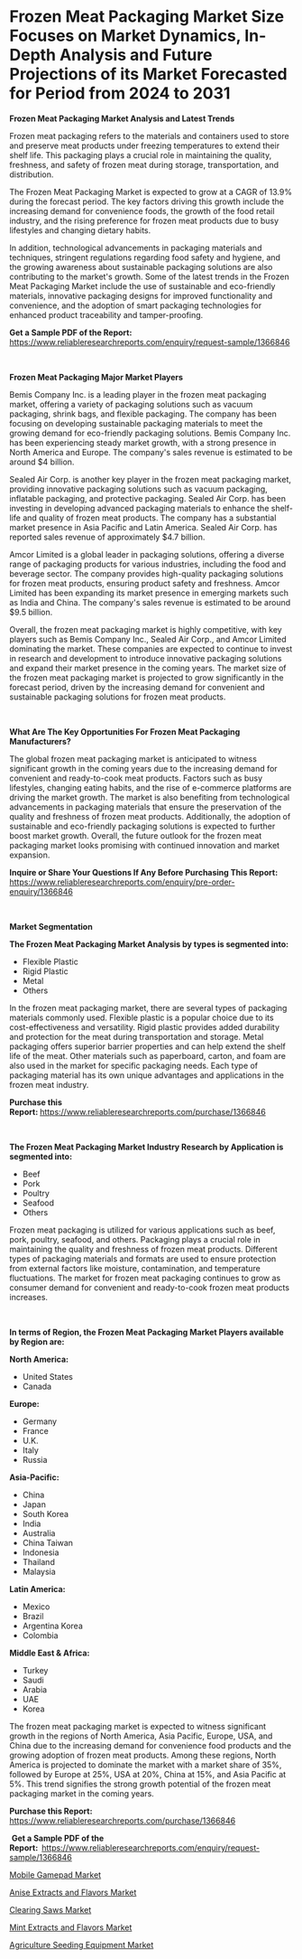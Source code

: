 <p><h1>Frozen Meat Packaging Market Size Focuses on Market Dynamics, In-Depth Analysis and Future Projections of its Market Forecasted for Period from 2024 to 2031</h1></p><p><strong>Frozen Meat Packaging Market Analysis and Latest Trends</strong></p>
<p><p>Frozen meat packaging refers to the materials and containers used to store and preserve meat products under freezing temperatures to extend their shelf life. This packaging plays a crucial role in maintaining the quality, freshness, and safety of frozen meat during storage, transportation, and distribution.</p><p>The Frozen Meat Packaging Market is expected to grow at a CAGR of 13.9% during the forecast period. The key factors driving this growth include the increasing demand for convenience foods, the growth of the food retail industry, and the rising preference for frozen meat products due to busy lifestyles and changing dietary habits.</p><p>In addition, technological advancements in packaging materials and techniques, stringent regulations regarding food safety and hygiene, and the growing awareness about sustainable packaging solutions are also contributing to the market's growth. Some of the latest trends in the Frozen Meat Packaging Market include the use of sustainable and eco-friendly materials, innovative packaging designs for improved functionality and convenience, and the adoption of smart packaging technologies for enhanced product traceability and tamper-proofing.</p></p>
<p><strong>Get a Sample PDF of the Report:&nbsp;</strong> <a href="https://www.reliableresearchreports.com/enquiry/request-sample/1366846">https://www.reliableresearchreports.com/enquiry/request-sample/1366846</a></p>
<p>&nbsp;</p>
<p><strong>Frozen Meat Packaging Major Market Players</strong></p>
<p><p>Bemis Company Inc. is a leading player in the frozen meat packaging market, offering a variety of packaging solutions such as vacuum packaging, shrink bags, and flexible packaging. The company has been focusing on developing sustainable packaging materials to meet the growing demand for eco-friendly packaging solutions. Bemis Company Inc. has been experiencing steady market growth, with a strong presence in North America and Europe. The company's sales revenue is estimated to be around $4 billion.</p><p>Sealed Air Corp. is another key player in the frozen meat packaging market, providing innovative packaging solutions such as vacuum packaging, inflatable packaging, and protective packaging. Sealed Air Corp. has been investing in developing advanced packaging materials to enhance the shelf-life and quality of frozen meat products. The company has a substantial market presence in Asia Pacific and Latin America. Sealed Air Corp. has reported sales revenue of approximately $4.7 billion.</p><p>Amcor Limited is a global leader in packaging solutions, offering a diverse range of packaging products for various industries, including the food and beverage sector. The company provides high-quality packaging solutions for frozen meat products, ensuring product safety and freshness. Amcor Limited has been expanding its market presence in emerging markets such as India and China. The company's sales revenue is estimated to be around $9.5 billion.</p><p>Overall, the frozen meat packaging market is highly competitive, with key players such as Bemis Company Inc., Sealed Air Corp., and Amcor Limited dominating the market. These companies are expected to continue to invest in research and development to introduce innovative packaging solutions and expand their market presence in the coming years. The market size of the frozen meat packaging market is projected to grow significantly in the forecast period, driven by the increasing demand for convenient and sustainable packaging solutions for frozen meat products.</p></p>
<p>&nbsp;</p>
<p><strong>What Are The Key Opportunities For Frozen Meat Packaging Manufacturers?</strong></p>
<p><p>The global frozen meat packaging market is anticipated to witness significant growth in the coming years due to the increasing demand for convenient and ready-to-cook meat products. Factors such as busy lifestyles, changing eating habits, and the rise of e-commerce platforms are driving the market growth. The market is also benefiting from technological advancements in packaging materials that ensure the preservation of the quality and freshness of frozen meat products. Additionally, the adoption of sustainable and eco-friendly packaging solutions is expected to further boost market growth. Overall, the future outlook for the frozen meat packaging market looks promising with continued innovation and market expansion.</p></p>
<p><strong>Inquire or Share Your Questions If Any Before Purchasing This Report:</strong> <a href="https://www.reliableresearchreports.com/enquiry/pre-order-enquiry/1366846">https://www.reliableresearchreports.com/enquiry/pre-order-enquiry/1366846</a></p>
<p>&nbsp;</p>
<p><strong>Market Segmentation</strong></p>
<p><strong>The Frozen Meat Packaging Market Analysis by types is segmented into:</strong></p>
<p><ul><li>Flexible Plastic</li><li>Rigid Plastic</li><li>Metal</li><li>Others</li></ul></p>
<p><p>In the frozen meat packaging market, there are several types of packaging materials commonly used. Flexible plastic is a popular choice due to its cost-effectiveness and versatility. Rigid plastic provides added durability and protection for the meat during transportation and storage. Metal packaging offers superior barrier properties and can help extend the shelf life of the meat. Other materials such as paperboard, carton, and foam are also used in the market for specific packaging needs. Each type of packaging material has its own unique advantages and applications in the frozen meat industry.</p></p>
<p><strong>Purchase this Report:&nbsp;</strong><a href="https://www.reliableresearchreports.com/purchase/1366846">https://www.reliableresearchreports.com/purchase/1366846</a></p>
<p>&nbsp;</p>
<p><strong>The Frozen Meat Packaging Market Industry Research by Application is segmented into:</strong></p>
<p><ul><li>Beef</li><li>Pork</li><li>Poultry</li><li>Seafood</li><li>Others</li></ul></p>
<p><p>Frozen meat packaging is utilized for various applications such as beef, pork, poultry, seafood, and others. Packaging plays a crucial role in maintaining the quality and freshness of frozen meat products. Different types of packaging materials and formats are used to ensure protection from external factors like moisture, contamination, and temperature fluctuations. The market for frozen meat packaging continues to grow as consumer demand for convenient and ready-to-cook frozen meat products increases.</p></p>
<p>&nbsp;</p>
<p><strong>In terms of Region, the Frozen Meat Packaging Market Players available by Region are:</strong></p>
<p>
    <p> <strong> North America: </strong>
        <ul>
            <li>United States</li>
            <li>Canada</li>
        </ul>
        </p> 
    <p> <strong> Europe: </strong>
        <ul>
            <li>Germany</li>
            <li>France</li>
            <li>U.K.</li>
            <li>Italy</li>
            <li>Russia</li>
        </ul>
        </p> 
    <p> <strong> Asia-Pacific: </strong>
        <ul>
            <li>China</li>
            <li>Japan</li>
            <li>South Korea</li>
            <li>India</li>
            <li>Australia</li>
            <li>China Taiwan</li>
            <li>Indonesia</li>
            <li>Thailand</li>
            <li>Malaysia</li>
        </ul>
        </p> 
    <p> <strong> Latin America: </strong>
        <ul>
            <li>Mexico</li>
            <li>Brazil</li>
            <li>Argentina Korea</li>
            <li>Colombia</li>
        </ul>
        </p> 
    <p> <strong> Middle East & Africa: </strong>
        <ul>
            <li>Turkey</li>
            <li>Saudi</li>
            <li>Arabia</li>
            <li>UAE</li>
            <li>Korea</li>
        </ul>
    </p>
    </p>
<p><p>The frozen meat packaging market is expected to witness significant growth in the regions of North America, Asia Pacific, Europe, USA, and China due to the increasing demand for convenience food products and the growing adoption of frozen meat products. Among these regions, North America is projected to dominate the market with a market share of 35%, followed by Europe at 25%, USA at 20%, China at 15%, and Asia Pacific at 5%. This trend signifies the strong growth potential of the frozen meat packaging market in the coming years.</p></p>
<p><strong>Purchase this Report: </strong><a href="https://www.reliableresearchreports.com/purchase/1366846">https://www.reliableresearchreports.com/purchase/1366846</a></p>
<p>&nbsp;<strong>Get a Sample PDF of the Report:&nbsp;&nbsp;</strong><a href="https://www.reliableresearchreports.com/enquiry/request-sample/1366846">https://www.reliableresearchreports.com/enquiry/request-sample/1366846</a></p>
<p><strong></strong></p>
<p><p><a href="https://github.com/jsmusil/Market-Research-Report-List-1/blob/main/mobile-gamepad-market.md">Mobile Gamepad Market</a></p><p><a href="https://issuu.com/reportprime-2/docs/anise-extracts-and-flavors-market-size-2030.pptx">Anise Extracts and Flavors Market</a></p><p><a href="https://github.com/bmorecock/Market-Research-Report-List-1/blob/main/clearing-saws-market.md">Clearing Saws Market</a></p><p><a href="https://issuu.com/reportprime-2/docs/mint-extracts-and-flavors-market-size-2030.pptx">Mint Extracts and Flavors Market</a></p><p><a href="https://github.com/yemakinde/Market-Research-Report-List-1/blob/main/agriculture-seeding-equipment-market.md">Agriculture Seeding Equipment Market</a></p></p>